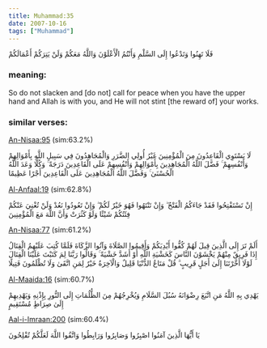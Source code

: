 ```yaml
---
title: Muhammad:35
date: 2007-10-16
tags: ["Muhammad"]
---
```

فَلَا تَهِنُوا وَتَدْعُوا إِلَى السَّلْمِ وَأَنْتُمُ الْأَعْلَوْنَ وَاللَّهُ مَعَكُمْ وَلَنْ يَتِرَكُمْ أَعْمَالَكُمْ
### meaning: 
So do not slacken and [do not] call for peace when you have the upper hand and Allah is with you, and He will not stint [the reward of] your works.
### similar verses: 

[An-Nisaa:95](/4/95) (sim:63.2%)

لَا يَسْتَوِي الْقَاعِدُونَ مِنَ الْمُؤْمِنِينَ غَيْرُ أُولِي الضَّرَرِ وَالْمُجَاهِدُونَ فِي سَبِيلِ اللَّهِ بِأَمْوَالِهِمْ وَأَنْفُسِهِمْ ۚ فَضَّلَ اللَّهُ الْمُجَاهِدِينَ بِأَمْوَالِهِمْ وَأَنْفُسِهِمْ عَلَى الْقَاعِدِينَ دَرَجَةً ۚ وَكُلًّا وَعَدَ اللَّهُ الْحُسْنَىٰ ۚ وَفَضَّلَ اللَّهُ الْمُجَاهِدِينَ عَلَى الْقَاعِدِينَ أَجْرًا عَظِيمًا

[Al-Anfaal:19](/8/19) (sim:62.8%)

إِنْ تَسْتَفْتِحُوا فَقَدْ جَاءَكُمُ الْفَتْحُ ۖ وَإِنْ تَنْتَهُوا فَهُوَ خَيْرٌ لَكُمْ ۖ وَإِنْ تَعُودُوا نَعُدْ وَلَنْ تُغْنِيَ عَنْكُمْ فِئَتُكُمْ شَيْئًا وَلَوْ كَثُرَتْ وَأَنَّ اللَّهَ مَعَ الْمُؤْمِنِينَ

[An-Nisaa:77](/4/77) (sim:61.2%)

أَلَمْ تَرَ إِلَى الَّذِينَ قِيلَ لَهُمْ كُفُّوا أَيْدِيَكُمْ وَأَقِيمُوا الصَّلَاةَ وَآتُوا الزَّكَاةَ فَلَمَّا كُتِبَ عَلَيْهِمُ الْقِتَالُ إِذَا فَرِيقٌ مِنْهُمْ يَخْشَوْنَ النَّاسَ كَخَشْيَةِ اللَّهِ أَوْ أَشَدَّ خَشْيَةً ۚ وَقَالُوا رَبَّنَا لِمَ كَتَبْتَ عَلَيْنَا الْقِتَالَ لَوْلَا أَخَّرْتَنَا إِلَىٰ أَجَلٍ قَرِيبٍ ۗ قُلْ مَتَاعُ الدُّنْيَا قَلِيلٌ وَالْآخِرَةُ خَيْرٌ لِمَنِ اتَّقَىٰ وَلَا تُظْلَمُونَ فَتِيلًا

[Al-Maaida:16](/5/16) (sim:60.7%)

يَهْدِي بِهِ اللَّهُ مَنِ اتَّبَعَ رِضْوَانَهُ سُبُلَ السَّلَامِ وَيُخْرِجُهُمْ مِنَ الظُّلُمَاتِ إِلَى النُّورِ بِإِذْنِهِ وَيَهْدِيهِمْ إِلَىٰ صِرَاطٍ مُسْتَقِيمٍ

[Aal-i-Imraan:200](/3/200) (sim:60.4%)

يَا أَيُّهَا الَّذِينَ آمَنُوا اصْبِرُوا وَصَابِرُوا وَرَابِطُوا وَاتَّقُوا اللَّهَ لَعَلَّكُمْ تُفْلِحُونَ
